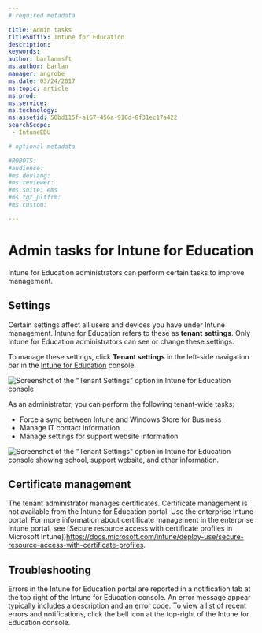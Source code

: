 ```yaml
---
# required metadata

title: Admin tasks
titleSuffix: Intune for Education
description:
keywords:
author: barlanmsft
ms.author: barlan
manager: angrobe
ms.date: 03/24/2017
ms.topic: article
ms.prod:
ms.service:
ms.technology:
ms.assetid: 50bd115f-a167-456a-910d-8f31ec17a422
searchScope:
 - IntuneEDU

# optional metadata

#ROBOTS:
#audience:
#ms.devlang:
#ms.reviewer:
#ms.suite: ems
#ms.tgt_pltfrm:
#ms.custom:

---
```


# Admin tasks for Intune for Education

Intune for Education administrators can perform certain tasks to improve management.

## Settings
Certain settings affect all users and devices you have under Intune management. Intune for Education refers to these as **tenant settings**. Only Intune for Education administrators can see or change these settings.

To manage these settings, click **Tenant settings** in the left-side navigation bar in the [Intune for Education](https://manage.windowsazure.com) console.

  ![Screenshot of the "Tenant Settings" option in Intune for Education console](/media/edu-tenant-settings.png)

As an administrator, you can perform the following tenant-wide tasks:
-	Force a sync between Intune and Windows Store for Business
-	Manage IT contact information
-	Manage settings for support website information

![Screenshot of the "Tenant Settings" option in Intune for Education console showing school, support website, and other information. ](/media/tenant-settings.png)

## Certificate management

The tenant administrator manages certificates. Certificate management is not available from the Intune for Education portal. Use the enterprise Intune portal. For more information about certificate management in the enterprise Intune portal, see [Secure resource access with certificate profiles in Microsoft Intune])https://docs.microsoft.com/intune/deploy-use/secure-resource-access-with-certificate-profiles.

## Troubleshooting

Errors in the Intune for Education portal are reported in a notification tab at the top right of the Intune for Education console. An error message appear typically includes a description and an error code. To view a list of recent errors and notifications, click the bell icon at the top-right of the Intune for Education console.



><!-- [&larr; **Add apps**](.\add-apps.md)    [**Install apps** &rarr;](.\install-apps.md)  -->
